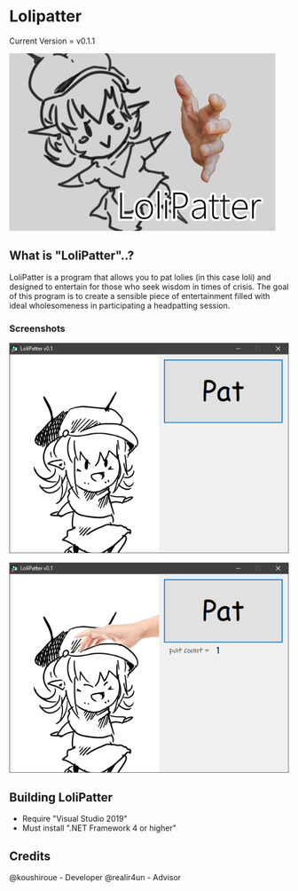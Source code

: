 # Lolipatter

Current Version = v0.1.1

![alt text][logo]

[logo]: https://github.com/koushiroue/Lolipatter/blob/master/assets/intro.png "Cute stuffs"

## What is "LoliPatter"..? 

LoliPatter is a program that allows you to pat lolies (in this case loli) and designed to entertain for those who seek wisdom in times of crisis.
The goal of this program is to create a sensible piece of entertainment filled with ideal wholesomeness in participating a headpatting session.

### Screenshots

![alt text](https://github.com/koushiroue/Lolipatter/blob/master/assets/preview/p1.png "Upon starting up")

![alt text](https://github.com/koushiroue/Lolipatter/blob/master/assets/preview/p2.png "Patting the loli")

## Building LoliPatter

- Require "Visual Studio 2019"
- Must install ".NET Framework 4 or higher"

## Credits
@koushiroue - Developer
@realir4un - Advisor

